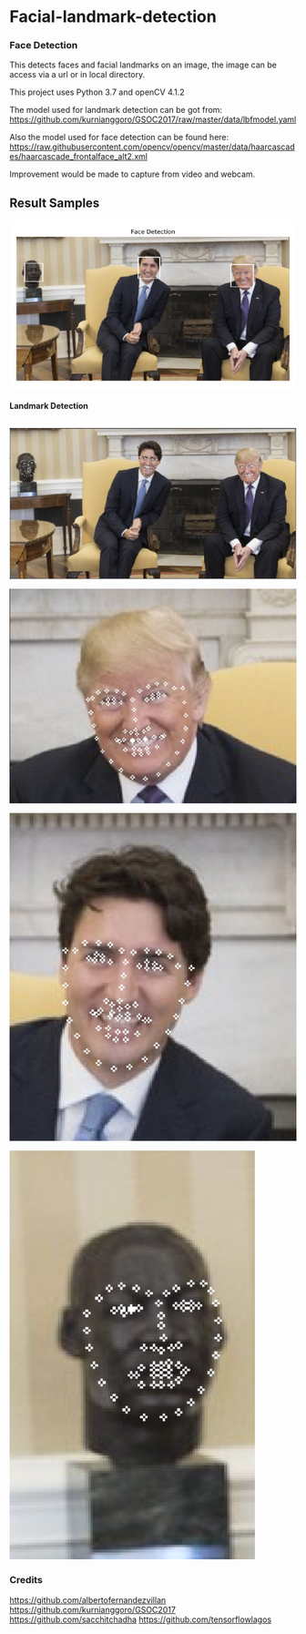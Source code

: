 # Facial-landmark-detection
### Face Detection

This detects faces and facial landmarks on an image, the image can be access via a url or in local directory.

This project uses Python 3.7 and openCV 4.1.2

The model used for landmark detection can be got from: 
https://github.com/kurnianggoro/GSOC2017/raw/master/data/lbfmodel.yaml

Also the model used for face detection can be found here:
https://raw.githubusercontent.com/opencv/opencv/master/data/haarcascades/haarcascade_frontalface_alt2.xml

Improvement would be made to capture from video and webcam.


## Result Samples

![Face Detection](face-detection.jpg)

#### Landmark Detection

![Face Landmark Detection - 3](3-landmark-detections.jpg)

![Landmark Detection](zoomed-in1.jpg)

![Landmark Detection](zoomed-in2.jpg)

![Landmark Detection](zoomed-in3.jpg)



### Credits

https://github.com/albertofernandezvillan
https://github.com/kurnianggoro/GSOC2017
https://github.com/sacchitchadha
https://github.com/tensorflowlagos
